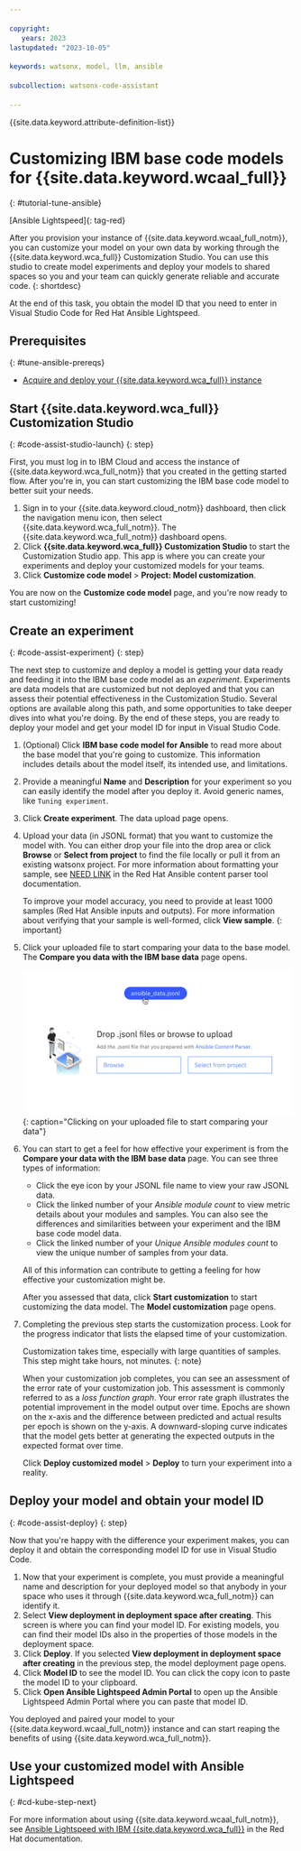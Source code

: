 ```yaml
---

copyright:
   years: 2023
lastupdated: "2023-10-05"

keywords: watsonx, model, llm, ansible

subcollection: watsonx-code-assistant

---
```


{{site.data.keyword.attribute-definition-list}}

# Customizing IBM base code models for {{site.data.keyword.wcaal_full}}
{: #tutorial-tune-ansible}

[Ansible Lightspeed]{: tag-red}

After you provision your instance of {{site.data.keyword.wcaal_full_notm}}, you can customize your model on your own data by working through the {{site.data.keyword.wca_full}} Customization Studio. You can use this studio to create model experiments and deploy your models to shared spaces so you and your team can quickly generate reliable and accurate code.
{: shortdesc}

At the end of this task, you obtain the model ID that you need to enter in Visual Studio Code for Red Hat Ansible Lightspeed.

## Prerequisites
{: #tune-ansible-prereqs}

* [Acquire and deploy your {{site.data.keyword.wca_full}} instance](/docs/watsonx-code-assistant?topic=watsonx-code-assistant-cloud-setup-a)

## Start {{site.data.keyword.wca_full}} Customization Studio
{: #code-assist-studio-launch}
{: step}

First, you must log in to IBM Cloud and access the instance of {{site.data.keyword.wca_full_notm}} that you created in the getting started flow. After you're in, you can start customizing the IBM base code model to better suit your needs.

1. Sign in to your {{site.data.keyword.cloud_notm}} dashboard, then click the navigation menu icon, then select {{site.data.keyword.wca_full_notm}}. The {{site.data.keyword.wca_full_notm}} dashboard opens.
2. Click **{{site.data.keyword.wca_full}} Customization Studio** to start the Customization Studio app. This app is where you can create your experiments and deploy your customized models for your teams.
3. Click **Customize code model** > **Project: Model customization**.

You are now on the **Customize code model** page, and you're now ready to start customizing!

## Create an experiment
{: #code-assist-experiment}
{: step}

The next step to customize and deploy a model is getting your data ready and feeding it into the IBM base code model as an *experiment*. Experiments are data models that are customized but not deployed and that you can assess their potential effectiveness in the Customization Studio. Several options are available along this path, and some opportunities to take deeper dives into what you're doing. By the end of these steps, you are ready to deploy your model and get your model ID for input in Visual Studio Code.

1. (Optional) Click **IBM base code model for Ansible** to read more about the base model that you're going to customize. This information includes details about the model itself, its intended use, and limitations.
2. Provide a meaningful **Name** and **Description** for your experiment so you can easily identify the model after you deploy it. Avoid generic names, like `Tuning experiment`.
3. Click **Create experiment**. The data upload page opens.
4. Upload your data (in JSONL format) that you want to customize the model with. You can either drop your file into the drop area or click **Browse** or **Select from project** to find the file locally or pull it from an existing watsonx project. For more information about formatting your sample, see [NEED LINK](https://docs.ai.ansible.redhat.com/) in the Red Hat Ansible content parser tool documentation.

   To improve your model accuracy, you need to provide at least 1000 samples (Red Hat Ansible inputs and outputs). For more information about verifying that your sample is well-formed, click **View sample**.
   {: important}

5. Click your uploaded file to start comparing your data to the base model. The **Compare you data with the IBM base data** page opens.

   ![Clicking your uploaded file to start comparing your data](./images/prepare_data_click.png){: caption="Clicking on your uploaded file to start comparing your data"}

6. You can start to get a feel for how effective your experiment is from the **Compare your data with the IBM base data** page. You can see three types of information:

   * Click the eye icon by your JSONL file name to view your raw JSONL data.
   * Click the linked number of your *Ansible module count* to view metric details about your modules and samples. You can also see the differences and similarities between your experiment and the IBM base code model data.
   * Click the linked number of your *Unique Ansible modules count* to view the unique number of samples from your data.

   All of this information can contribute to getting a feeling for how effective your customization might be.

   After you assessed that data, click **Start customization** to start customizing the data model. The **Model customization** page opens.

7. Completing the previous step starts the customization process. Look for the progress indicator that lists the elapsed time of your customization.

   Customization takes time, especially with large quantities of samples. This step might take hours, not minutes.
   {: note}

   When your customization job completes, you can see an assessment of the error rate of your customization job. This assessment is commonly referred to as a *loss function graph*. Your error rate graph illustrates the potential improvement in the model output over time. Epochs are shown on the x-axis and the difference between predicted and actual results per epoch is shown on the y-axis. A downward-sloping curve indicates that the model gets better at generating the expected outputs in the expected format over time.

   Click **Deploy customized model** > **Deploy** to turn your experiment into a reality.

## Deploy your model and obtain your model ID
{: #code-assist-deploy}
{: step}

Now that you're happy with the difference your experiment makes, you can deploy it and obtain the corresponding model ID for use in Visual Studio Code.

1. Now that your experiment is complete, you must provide a meaningful name and description for your deployed model so that anybody in your space who uses it through {{site.data.keyword.wca_full_notm}} can identify it.
2. Select **View deployment in deployment space after creating**. This screen is where you can find your model ID. For existing models, you can find their model IDs also in the properties of those models in the deployment space.
3. Click **Deploy**. If you selected **View deployment in deployment space after creating** in the previous step, the model deployment page opens.
4. Click **Model ID** to see the model ID. You can click the copy icon to paste the model ID to your clipboard.
5. Click **Open Ansible Lightspeed Admin Portal** to open up the Ansible Lightspeed Admin Portal where you can paste that model ID.

You deployed and paired your model to your {{site.data.keyword.wcaal_full_notm}} instance and can start reaping the benefits of using {{site.data.keyword.wca_full_notm}}.

## Use your customized model with Ansible Lightspeed
{: #cd-kube-step-next}

For more information about using {{site.data.keyword.wcaal_full_notm}}, see [Ansible Lightspeed with IBM {{site.data.keyword.wca_full}}](https://docs.ai.ansible.redhat.com/) in the Red Hat documentation.
